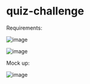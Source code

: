 # quiz-challenge

Requirements:

![image](https://user-images.githubusercontent.com/90726860/146252902-48919cd0-efe8-489f-9d47-43265dde4b03.png)


![image](https://user-images.githubusercontent.com/90726860/146252926-21b47025-5952-4317-a9b5-56a2a6ff6279.png)


Mock up:

![image](https://user-images.githubusercontent.com/90726860/146252998-382ac254-facd-4a1c-a7ae-ca9e58085cba.png)
